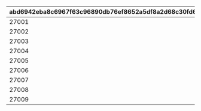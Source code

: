 |abd6942eba8c6967f63c96890db76ef8652a5df8a2d68c30fd69b6a15b6d496f|e12635a82cac370d63b553ddc7bb3a3fffccf243b96dc4a66e2a0eed41cc76d4|10ac2a57990c6c90cdb370be3c5ecc074f107598a203255e12068770eae3a0f7|433473c6c1d8e8836de4b42f1f84e94489e5dd38641172b527fec71406cbf394|bf452f144e966244185ef0ecdbd9cbb1508e264a6e8d2deacbad7335b2850c90|
| --- | --- | --- | --- | --- |
|27001|2022/01/28 9:00:00|2022/02/25 4:59:59|10028|27001|
|27002|2023/02/15 11:00:00|2023/3/05 23:59:59|10033|27001|
|27003|2023/08/15 11:00:00|2023/9/05 23:59:59|42|27001|
|27004|2023/12/29 11:00:00|2024/1/19 23:59:59|43|27001|
|27005|2024/02/18 11:00:00|2024/03/08 23:59:59|44|27005|
|27006|2024/08/15 11:00:00|2024/09/05 23:59:59|10055|27001|
|27007|2024/12/31 11:00:00|2025/01/21 23:59:59|81|27001|
|27008|2025/02/13 11:00:00|2025/03/03 23:59:59|82|27005|
|27009|2025/04/15 11:00:00|2025/05/10 23:59:59|85|27009|